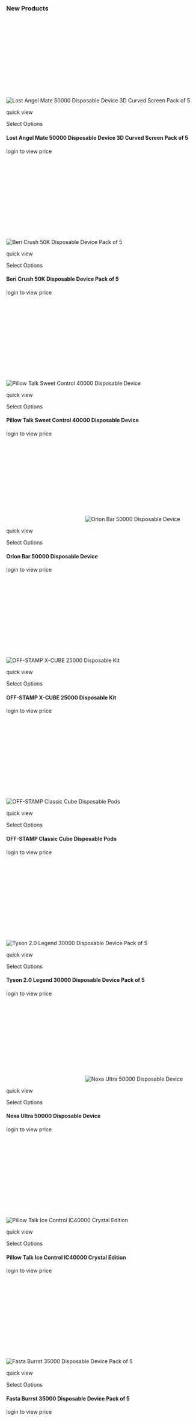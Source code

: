 ### New Products

![](data:image/svg+xml,%3csvg%20xmlns=%27http://www.w3.org/2000/svg%27%20version=%271.1%27%20width=%27210%27%20height=%27210%27/%3e)![Lost Angel Mate 50000 Disposable Device 3D Curved Screen Pack of 5](https://d1zsckkge5182f.cloudfront.net/product-images/LA17462101819862025-05-02-18-23-01L5DCy.jfif)

quick view

Select Options

#### Lost Angel Mate 50000 Disposable Device 3D Curved Screen Pack of 5

login to view price

![](data:image/svg+xml,%3csvg%20xmlns=%27http://www.w3.org/2000/svg%27%20version=%271.1%27%20width=%27210%27%20height=%27210%27/%3e)![Beri Crush 50K Disposable Device Pack of 5](https://d1zsckkge5182f.cloudfront.net/product-images/WhatsApp-Image-2025-02-18-at-9-12-01-AM17400060165802025-02-19-23-00-1667N8R.jpeg)

quick view

Select Options

#### Beri Crush 50K Disposable Device Pack of 5

login to view price

![](data:image/svg+xml,%3csvg%20xmlns=%27http://www.w3.org/2000/svg%27%20version=%271.1%27%20width=%27210%27%20height=%27210%27/%3e)![Pillow Talk Sweet Control 40000 Disposable Device](https://d1zsckkge5182f.cloudfront.net/product-images/WhatsApp-Image-2025-01-14-at-10-52-22-AM17371535112262025-01-17-22-38-30QsLIo.jpeg)

quick view

Select Options

#### Pillow Talk Sweet Control 40000 Disposable Device

login to view price

![](data:image/svg+xml,%3csvg%20xmlns=%27http://www.w3.org/2000/svg%27%20version=%271.1%27%20width=%27210%27%20height=%27210%27/%3e)![Orion Bar 50000 Disposable Device](https://d1zsckkge5182f.cloudfront.net/product-images/orion17371368467372025-01-17-18-00-46OE1LA.webp)

quick view

Select Options

#### Orion Bar 50000 Disposable Device

login to view price

![](data:image/svg+xml,%3csvg%20xmlns=%27http://www.w3.org/2000/svg%27%20version=%271.1%27%20width=%27210%27%20height=%27210%27/%3e)![OFF-STAMP X-CUBE 25000 Disposable Kit](https://d1zsckkge5182f.cloudfront.net/product-images/WhatsApp-Image-2025-01-15-at-3-30-56-PM17369863679592025-01-16-00-12-475Z2Bl.jpeg)

quick view

Select Options

#### OFF-STAMP X-CUBE 25000 Disposable Kit

login to view price

![](data:image/svg+xml,%3csvg%20xmlns=%27http://www.w3.org/2000/svg%27%20version=%271.1%27%20width=%27210%27%20height=%27210%27/%3e)![OFF-STAMP Classic Cube Disposable Pods ](https://d1zsckkge5182f.cloudfront.net/product-images/WhatsApp-Image-2025-01-14-at-11-02-03-AM17369777760592025-01-15-21-49-35M5rjj.jpeg)

quick view

Select Options

#### OFF-STAMP Classic Cube Disposable Pods

login to view price

![](data:image/svg+xml,%3csvg%20xmlns=%27http://www.w3.org/2000/svg%27%20version=%271.1%27%20width=%27210%27%20height=%27210%27/%3e)![Tyson 2.0 Legend 30000 Disposable Device Pack of 5](https://d1zsckkge5182f.cloudfront.net/product-images/WhatsApp-Image-2024-12-24-at-10-53-02-AM17350612092022024-12-24-17-26-49pbPlG.jpeg)

quick view

Select Options

#### Tyson 2.0 Legend 30000 Disposable Device Pack of 5

login to view price

![](data:image/svg+xml,%3csvg%20xmlns=%27http://www.w3.org/2000/svg%27%20version=%271.1%27%20width=%27210%27%20height=%27210%27/%3e)![Nexa Ultra 50000 Disposable Device](https://d1zsckkge5182f.cloudfront.net/product-images/diseno-sin-titulo-168891729967039116.jpg)

quick view

Select Options

#### Nexa Ultra 50000 Disposable Device

login to view price

![](data:image/svg+xml,%3csvg%20xmlns=%27http://www.w3.org/2000/svg%27%20version=%271.1%27%20width=%27210%27%20height=%27210%27/%3e)![Pillow Talk Ice Control IC40000 Crystal Edition ](https://d1zsckkge5182f.cloudfront.net/product-images/WhatsApp-Image-2024-09-27-at-11.59.53-AM1727799875042.jpeg)

quick view

Select Options

#### Pillow Talk Ice Control IC40000 Crystal Edition

login to view price

![](data:image/svg+xml,%3csvg%20xmlns=%27http://www.w3.org/2000/svg%27%20version=%271.1%27%20width=%27210%27%20height=%27210%27/%3e)![Fasta Burrst 35000 Disposable Device Pack of 5](https://d1zsckkge5182f.cloudfront.net/product-images/WhatsApp-Image-2024-09-25-at-9.00.29-PM1727799989172.jpeg)

quick view

Select Options

#### Fasta Burrst 35000 Disposable Device Pack of 5

login to view price